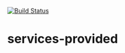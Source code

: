 [![Build Status](https://travis-ci.org/CleriaF/services-provided.svg?branch=master)](https://travis-ci.org/CleriaF/services-provided)

# services-provided